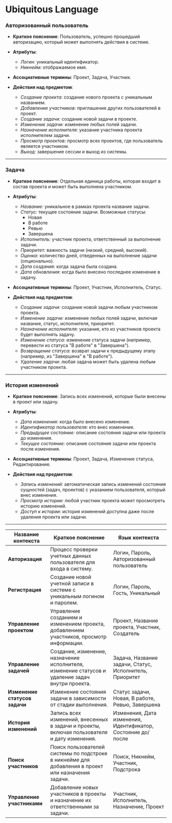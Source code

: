 # Ubiquitous Language

### Авторизованный пользователь
- **Краткое пояснение**:
 Пользователь, успешно прошедший авторизацию, который может выполнять действия в системе.

- **Атрибуты**:
    - *Логин:* уникальный идентификатор.
    - *Никнейм:* отображаемое имя.

- **Ассоциативные термины**:
Проект, Задача, Участник.

- **Действия над предметом**:
    - *Создание проекта:* создание нового проекта с уникальным названием.
    - *Добавление участников:* приглашение других пользователей в проект.
    - *Создание задачи:* создание новой задачи в проекте.
    - *Изменение задачи:* изменение любых полей задачи.
    - *Назначение исполнителя:* указание участника проекта исполнителем задачи.
    - *Просмотр проектов:* просмотр всех проектов, где пользователь является участником.
    - *Выход:* завершение сессии и выход из системы.

---

### Задача
- **Краткое пояснение**:
Отдельная единица работы, которая входит в состав проекта и может быть выполнена участником.

- **Атрибуты**:
    - *Название:* уникальное в рамках проекта название задачи.
    - *Статус:* текущее состояние задачи. Возможные статусы:
        - Новая
        - В работе
        - Ревью
        - Завершена
    - *Исполнитель:* участник проекта, ответственный за выполнение задачи.
    - *Приоритет:* важность задачи (низкий, средний, высокий).
    - *Оценка:* количество дней, отведенных на выполнение задачи (опционально).
    - *Дата создания:* когда задача была создана.
    - *Дата обновления:* когда было внесено последнее изменение в задачу.

- **Ассоциативные термины**:
Проект, Участник, Исполнитель, Статус.

- **Действия над предметом**:
    - *Создание задачи:* создание новой задачи любым участником проекта.
    - *Изменение задачи:* изменение любых полей задачи, включая название, статус, исполнителя, приоритет.
    - *Назначение исполнителя:* указание, кто из участников проекта будет выполнять задачу.
    - *Изменение статуса:* изменение статуса задачи (например, перевести из статуса "В работе" в "Завершена").
    - *Возвращение статуса:* возврат задачи к предыдущему этапу (например, из "Завершена" в "В работе").
    - *Удаление задачи:* любая задача может быть удалена любым участником проекта.

---

### История изменений
- **Краткое пояснение**:
 Запись всех изменений, которые были внесены в проект или задачу.

- **Атрибуты**:
    - *Дата изменения:* когда было внесено изменение.
    - *Идентификатор пользователя:* кто внес изменение.
    - *Предыдущее состояние:* описание состояния задачи или проекта до изменения.
    - *Текущее состояние:* описание состояния задачи или проекта после изменения.

- **Ассоциативные термины**:
Проект, Задача, Изменение статуса, Редактирование.

- **Действия над предметом**:
    - *Запись изменений:* автоматическая запись изменений состояния сущностей (задач, проектов) с указанием пользователя, который внес изменения.
    - *Просмотр истории:* любой участник проекта может просмотреть историю изменений.
    - *Доступ к истории:* история изменений доступна даже после удаления проекта или задачи.

---


| Название контекста       | Краткое пояснение                                                             | Язык контекста                                                                 |
|--------------------------|-------------------------------------------------------------------------------|--------------------------------------------------------------------------------|
| **Авторизация**           | Процесс проверки учетных данных пользователя для входа в систему.             | Логин, Пароль, Авторизованный пользователь                                      |
| **Регистрация**           | Создание новой учетной записи в системе с уникальным логином и паролем.       | Логин, Пароль, Гость, Уникальный                                                |
| **Управление проектом**   | Управление созданием и изменением проекта, добавлением участников, просмотр информации. | Проект, Название проекта, Участник, Создатель                                   |
| **Управление задачей**    | Создание, изменение, назначение исполнителя, изменение статусов и удаление задач внутри проекта. | Задача, Название задачи, Статус, Исполнитель, Приоритет                        |
| **Изменение статусов задачи** | Изменение состояния задачи в зависимости от стадии выполнения.          | Статус задачи, Новая, В работе, Ревью, Завершена                                |
| **История изменений**     | Запись всех изменений, внесенных в задачи и проекты, включая пользователя и дату изменения. | Изменения, Дата изменения, Идентификатор, Состояние до/после                  |
| **Поиск участников**      | Поиск пользователей системы по подстроке в никнейме для добавления в проект или назначения задачи. | Поиск, Никнейм, Участник, Подстрока                                             |
| **Управление участниками**| Добавление новых участников в проекты и назначение их ответственными за задачи. | Участник, Исполнитель, Назначение, Проект                                       |

